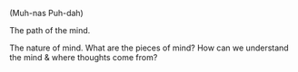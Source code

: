 (Muh-nas Puh-dah)

The path of the mind.

 The nature of mind. What are the pieces of mind? How can we understand the mind & where thoughts come from?